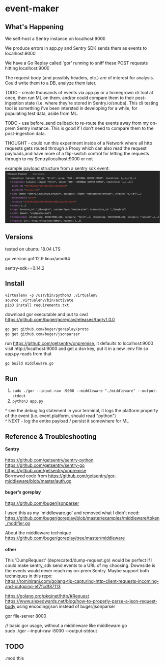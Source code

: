 # event-maker

## What's Happening
We self-host a Sentry instance on localhost:9000

We produce errors in app.py and Sentry SDK sends them as events to localhost:9000

We have a Go Replay called 'gor' running to sniff these POST requests hitting localhost:9000

The request body (and possibly headers, etc.) are of interest for analysis. Could write them to a DB, analyze them later.

TODO - create thousands of events via app.py or a homegrown cli tool at once, then run ML on them. and/or could compare them to their post-ingestion state (i.e. where they're stored in Sentry.io/snuba). This cli testing tool is something i've been intersted in developing for a while, for populating test data, aside from ML.  

TODO - use before_send callback to re-route the events away from my on-prem Sentry instance. This is good if I don't need to compare them to the post-ingestion data.

THOUGHT - could run this experiment inside of a Network where all http requests gets routed through a Proxy which can also read the request payloads,and have more of a flip-switch control for letting the requests through to my Sentry/localhost:9000 or not

example payload structure from a sentry sdk event:  
![payload-structure](./payload-structure.png)

## Versions
tested on ubuntu 18.04 LTS

go version go1.12.9 linux/amd64

sentry-sdk==0.14.2

## Install
```
virtualenv -p /usr/bin/python3 .virtualenv  
source .virtualenv/bin/activate  
pip3 install requirements.txt
```

download gor executable and put to cwd  
https://github.com/buger/goreplay/releases/tag/v1.0.0

```
go get github.com/buger/goreplay/proto  
go get github.com/buger/jsonparser
```

run https://github.com/getsentry/onpremise, it defaults to localhost:9000
visit http://localhost:9000 and get a dsn key, put it in a new .env file so app.py reads from that

```
go build middleware.go
```

## Run
1. `sudo ./gor --input-raw :9000 --middleware "./middleware" --output-stdout`
2. `python3 app.py`

^ see the debug log statement in your terminal, it logs the platform property of the event (i.e. event.platform, should read "python")  
^ NEXT - log the entire payload / persist it somewhere for ML

## Reference & Troubleshooting

#### Sentry
https://github.com/getsentry/sentry-python  
https://github.com/getsentry/sentry-go  
https://github.com/getsentry/onpremise  
Borrowed code from https://github.com/getsentry/gor-middleware/blob/master/auth.go

#### buger's goreplay
https://github.com/buger/jsonparser

I used this as my 'middleware.go' and removed what I didn't need:  
https://github.com/buger/goreplay/blob/master/examples/middleware/token_modifier.go

About the middleware technique  
https://github.com/buger/goreplay/tree/master/middleware

#### other
This 'DumpRequest' (deprecated/dump-request.go) would be perfect if I could make sentry_sdk send events to a URL of my choosing. Downside is the events would never reach my on-prem Sentry. Maybe support both techniques in this repo:  
https://rominirani.com/golang-tip-capturing-http-client-requests-incoming-and-outgoing-ef7fcdf87113

https://golang.org/pkg/net/http/#Request  
https://www.alexedwards.net/blog/how-to-properly-parse-a-json-request-body using encoding/json instead of buger/jsonparser  

gor file-server 8000

// basic gor usage, without a middleware like middleware.go  
sudo ./gor --input-raw :8000 --output-stdout

## TODO
.mod this